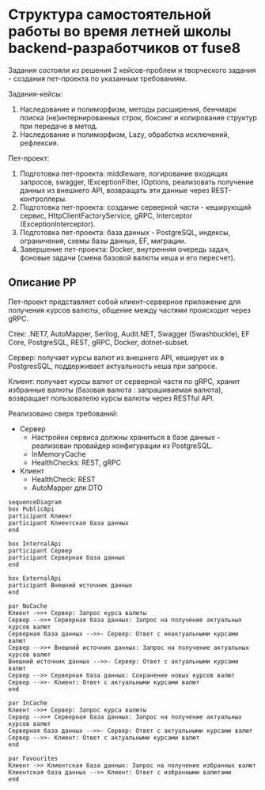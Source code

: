 # Структура самостоятельной работы во время летней школы backend-разработчиков от fuse8

Задания состояли из решения 2 кейсов-проблем и творческого задания - создания пет-проекта по указанным требованиям.

Задания-кейсы:

1. Наследование и полиморфизм, методы расширения, бенчмарк поиска (не)интернированных строк, боксинг и копирование структур при передаче в метод.
2. Наследование и полиморфизм, Lazy, обработка исключений, рефлексия.

Пет-проект:

1. Подготовка пет-проекта: middleware, логирование входящих запросов, swagger, IExceptionFilter, IOptions, реализовать получение данных из внешнего API, возвращать эти данные через REST-контроллеры.
2. Подготовка пет-проекта: создание серверной части - кеширующий сервис, HttpClientFactoryService, gRPC, Interceptor (ExceptionInterceptor).
3. Подготовка пет-проекта: база данных - PostgreSQL, индексы, ограничения, схемы базы данных, EF, миграции.
4. Завершение пет-проекта: Docker, внутренняя очередь задач, фоновые задачи (смена базовой валюты кеша и его пересчет).

## Описание PP

Пет-проект представляет собой клиент-серверное приложение для получения курсов валюты, общение между частями происходит через gRPC.

Стек: .NET7,  AutoMapper, Serilog, Audit.NET, Swagger (Swashbuckle), EF Core, PostgreSQL, REST, gRPC, Docker, dotnet-subset.

Сервер: получает курсы валют из внешнего API, кеширует их в PostgresSQL, поддерживает актуальность кеша при запросе.

Клиент: получает курсы валют от серверной части по gRPC, хранит избранные валюты (базовая валюта : запрашиваемая валюта), возвращает пользователю курсы валюты через RESTful API.

Реализовано сверх требований:

* Сервер
  * Настройки сервиса должны храниться в базе данных - реализован провайдер конфигурации из PostgreSQL.
  * InMemoryCache
  * HealthChecks: REST, gRPC
* Клиент
  * HealthCheck: REST
  * AutoMapper для DTO

```mermaid
sequenceDiagram
box PublicApi
participant Клиент
participant Клиентская база данных
end

box InternalApi
participant Сервер
participant Серверная база данных
end

box ExternalApi
participant Внешний источник данных
end

par NoCache
Клиент ->>+ Сервер: Запрос курса валюты
Сервер -->>+ Серверная база данных: Запрос на получение актуальных курсов валют
Серверная база данных -->>- Сервер: Ответ с неактуальными курсами валют
Сервер -->>+ Внешний источник данных: Запрос на получение актуальных курсов валют
Внешний источник данных -->>- Сервер: Ответ с актуальными курсами валют
Сервер -->> Серверная база данных: Сохранение новых курсов валют
Сервер -->>- Клиент: Ответ с актуальными курсами валют
end

par InCache
Клиент ->>+ Сервер: Запрос курса валюты
Сервер -->>+ Серверная база данных: Запрос на получение актуальных курсов валют
Серверная база данных -->>- Сервер: Ответ с актуальными курсами валют
Сервер -->>- Клиент: Ответ с актуальными курсами валют
end

par Favourites
Клиент ->> Клиентская база данных: Запрос на получение избранных валют
Клиентская база данных -->> Клиент: Ответ с избранными валютами
end
```

